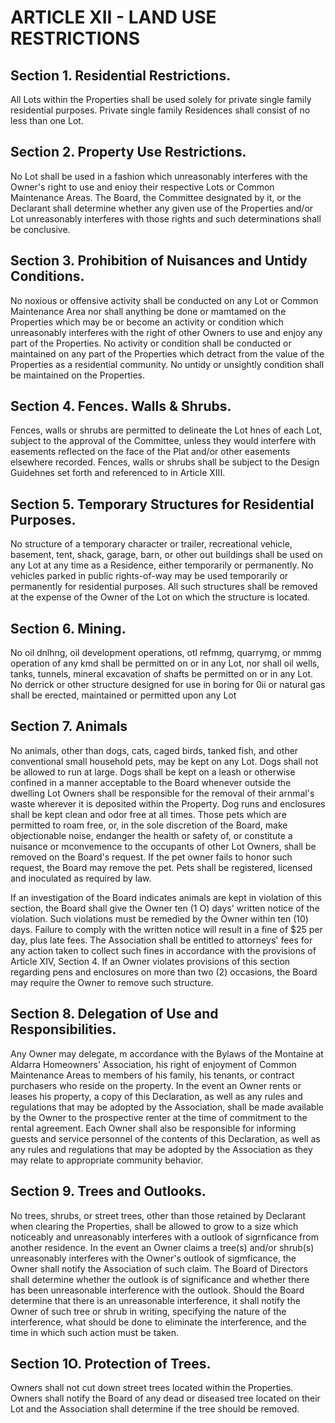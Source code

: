 # ARTICLE XII - LAND USE RESTRICTIONS

## Section 1. Residential Restrictions.

All Lots within the Properties shall be used
solely for private single family residential purposes. Private single family Residences shall
consist of no less than one Lot.

## Section 2. Property Use Restrictions.

No Lot shall be used in a fashion which
unreasonably interferes with the Owner's right to use and enioy their respective Lots or
Common Maintenance Areas. The Board, the Committee designated by it, or the Declarant
shall determine whether any given use of the Properties and/or Lot unreasonably interferes
with those rights and such determinations shall be conclusive.

## Section 3. Prohibition of Nuisances and Untidy Conditions.

No noxious or
offensive activity shall be conducted on any Lot or Common Maintenance Area nor shall
anything be done or mamtamed on the Properties which may be or become an activity or
condition which unreasonably interferes with the right of other Owners to use and enjoy any
part of the Properties. No activity or condition shall be conducted or maintained on any part
of the Properties which detract from the value of the Properties as a residential community.
No untidy or unsightly condition shall be maintained on the Properties.

## Section 4. Fences. Walls & Shrubs.

Fences, walls or shrubs are permitted to
delineate the Lot hnes of each Lot, subject to the approval of the Committee, unless they
would interfere with easements reflected on the face of the Plat and/or other easements
elsewhere recorded. Fences, walls or shrubs shall be subject to the Design Guidehnes set
forth and referenced to in Article XIII.

## Section 5. Temporary Structures for Residential Purposes.

No structure of a
temporary character or trailer, recreational vehicle, basement, tent, shack, garage, barn, or
other out buildings shall be used on any Lot at any time as a Residence, either temporarily or
permanently. No vehicles parked in public rights-of-way may be used temporarily or
permanently for residential purposes. All such structures shall be removed at the expense of
the Owner of the Lot on which the structure is located.

## Section 6. Mining.

No oil dnlhng, oil development operations, otl refmmg,
quarrymg, or mmmg operation of any kmd shall be permitted on or in any Lot, nor shall oil
wells, tanks, tunnels, mineral excavation of shafts be permitted on or in any Lot. No derrick
or other structure designed for use in boring for 0ii or natural gas shall be erected,
maintained or permitted upon any Lot

## Section 7. Animals

No animals, other than dogs, cats, caged birds, tanked fish,
and other conventional small household pets, may be kept on any Lot. Dogs shall not be
allowed to run at large. Dogs shall be kept on a leash or otherwise confined in a manner
acceptable to the Board whenever outside the dwelling Lot Owners shall be responsible for
the removal of their arnmal's waste wherever it is deposited within the Property. Dog runs
and enclosures shall be kept clean and odor free at all times. Those pets which are
permitted to roam free, or, in the sole discretion of the Board, make objectionable noise,
endanger the health or safety of, or constitute a nuisance or mconvemence to the occupants
of other Lot Owners, shall be removed on the Board's request. If the pet owner fails to
honor such request, the Board may remove the pet. Pets shall be registered, licensed and
inoculated as required by law.

If an investigation of the Board indicates animals are kept in violation of this section, the
Board shall give the Owner ten (1 O) days' written notice of the violation. Such violations
must be remedied by the Owner within ten (10) days. Failure to comply with the written
notice will result in a fine of $25 per day, plus late fees. The Association shall be entitled to
attorneys' fees for any action taken to collect such fines in accordance with the provisions of
Article XIV, Section 4. If an Owner violates provisions of this section regarding pens and
enclosures on more than two (2) occasions, the Board may require the Owner to remove
such structure.

## Section 8. Delegation of Use and Responsibilities.

Any Owner may delegate,
m accordance with the Bylaws of the Montaine at Aldarra Homeowners' Association, his right
of enjoyment of Common Maintenance Areas to members of his family, his tenants, or
contract purchasers who reside on the property. In the event an Owner rents or leases his
property, a copy of this Declaration, as well as any rules and regulations that may be
adopted by the Association, shall be made available by the Owner to the prospective renter
at the time of commitment to the rental agreement. Each Owner shall also be responsible
for informing guests and service personnel of the contents of this Declaration, as well as any
rules and regulations that may be adopted by the Association as they may relate to
appropriate community behavior.

## Section 9. Trees and Outlooks.

No trees, shrubs, or street trees, other than
those retained by Declarant when clearing the Properties, shall be allowed to grow to a size
which noticeably and unreasonably interferes with a outlook of sigrnficance from another
residence. In the event an Owner claims a tree(s) and/or shrub(s) unreasonably interferes
with the Owner's outlook of sigmficance, the Owner shall notify the Association of such
claim. The Board of Directors shall determine whether the outlook is of significance and
whether there has been unreasonable interference with the outlook. Should the Board
determine that there is an unreasonable interference, it shall notify the Owner of such tree or
shrub in writing, specifying the nature of the interference, what should be done to eliminate
the interference, and the time in which such action must be taken.

## Section 1O. Protection of Trees.

Owners shall not cut down street trees located
within the Properties. Owners shall notify the Board of any dead or diseased tree located on
their Lot and the Association shall determine if the tree should be removed.
